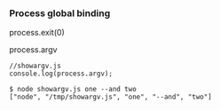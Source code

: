 ### Process global binding
process.exit(0)

process.argv
```
//showargv.js
console.log(process.argv);

$ node showargv.js one --and two
["node", "/tmp/showargv.js", "one", "--and", "two"]
```
